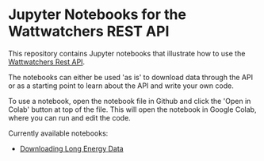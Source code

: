 # Jupyter Notebooks for the Wattwatchers REST API

This repository contains Jupyter notebooks that illustrate how to use the [Wattwatchers Rest API](https://docs.wattwatchers.com.au/api/v3/index.html).

The notebooks can either be used 'as is' to download data through the API or as a starting point to learn about the API and write your own code.

To use a notebook, open the notebook file in Github and click the 'Open in Colab' button at top of the file. This will open the notebook in Google Colab, where you can run and edit the code.

Currently available notebooks:
- [Downloading Long Energy Data](https://github.com/wattwatchers/rest-api-notebooks/blob/main/wattwatchers_rest_api_v3_long_energy.ipynb)